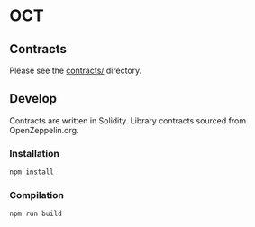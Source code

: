 # OCT

## Contracts
Please see the [contracts/](contracts) directory.

## Develop
Contracts are written in Solidity. Library contracts sourced from OpenZeppelin.org.

### Installation
```bash
npm install
```

### Compilation
```bash
npm run build
```

